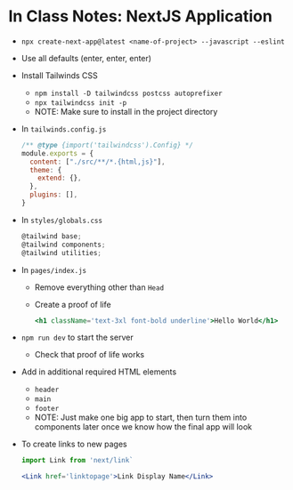 # In Class Notes: NextJS Application

* `npx create-next-app@latest <name-of-project> --javascript --eslint`
* Use all defaults (enter, enter, enter)
* Install Tailwinds CSS
  * `npm install -D tailwindcss postcss autoprefixer`
  * `npx tailwindcss init -p`
  * NOTE: Make sure to install in the project directory
* In `tailwinds.config.js`
  
  ```js
  /** @type {import('tailwindcss').Config} */
  module.exports = {
    content: ["./src/**/*.{html,js}"],
    theme: {
      extend: {},
    },
    plugins: [],
  }
  ```

* In `styles/globals.css`

  ```js
  @tailwind base;
  @tailwind components;
  @tailwind utilities;
  ```

* In `pages/index.js`
  * Remove everything other than `Head`
  * Create a proof of life

    ```jsx
    <h1 className='text-3xl font-bold underline'>Hello World</h1>
    ```

* `npm run dev` to start the server
  * Check that proof of life works
* Add in additional required HTML elements
  * `header`
  * `main`
  * `footer`
  * NOTE: Just make one big app to start, then turn them into components later once we know how the final app will look
* To create links to new pages
  
  ```jsx
  import Link from 'next/link`

  <Link href='linktopage'>Link Display Name</Link>
  ```
